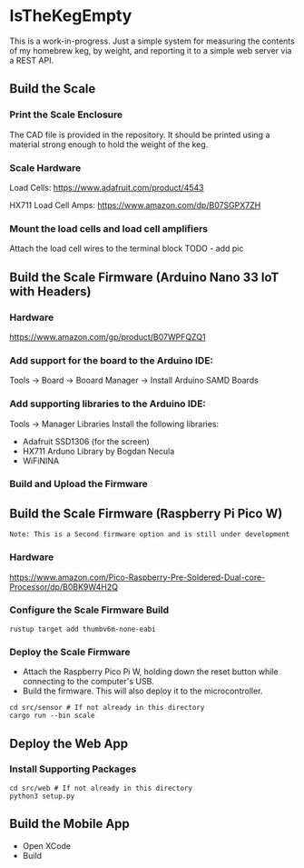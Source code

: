 # IsTheKegEmpty

This is a work-in-progress. Just a simple system for measuring the contents of my homebrew keg, by weight, and reporting it to a simple web server via a REST API.

## Build the Scale

### Print the Scale Enclosure

The CAD file is provided in the repository. It should be printed using a material strong enough to hold the weight of the keg.

### Scale Hardware

Load Cells: https://www.adafruit.com/product/4543

HX711 Load Cell Amps: https://www.amazon.com/dp/B07SGPX7ZH

### Mount the load cells and load cell amplifiers

Attach the load cell wires to the terminal block
TODO - add pic

## Build the Scale Firmware (Arduino Nano 33 IoT with Headers)

### Hardware

https://www.amazon.com/gp/product/B07WPFQZQ1

### Add support for the board to the Arduino IDE:

Tools -> Board -> Booard Manager -> Install Arduino SAMD Boards

### Add supporting libraries to the Arduino IDE:

Tools -> Manager Libraries
Install the following libraries:
* Adafruit SSD1306 (for the screen)
* HX711 Arduno Library by Bogdan Necula
* WiFiNINA

### Build and Upload the Firmware

## Build the Scale Firmware (Raspberry Pi Pico W)

```
Note: This is a Second firmware option and is still under development
```

### Hardware
https://www.amazon.com/Pico-Raspberry-Pre-Soldered-Dual-core-Processor/dp/B0BK9W4H2Q

### Configure the Scale Firmware Build

```
rustup target add thumbv6m-none-eabi
```

### Deploy the Scale Firmware

* Attach the Raspberry Pico Pi W, holding down the reset button while connecting to the computer's USB.
* Build the firmware. This will also deploy it to the microcontroller.

```
cd src/sensor # If not already in this directory
cargo run --bin scale
```

## Deploy the Web App

### Install Supporting Packages

```
cd src/web # If not already in this directory
python3 setup.py
```

## Build the Mobile App

* Open XCode
* Build

